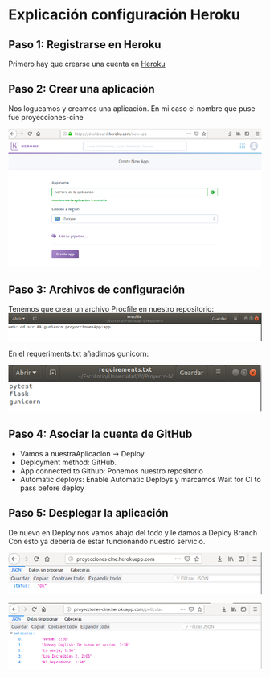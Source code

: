 # Explicación configuración Heroku

## Paso 1: Registrarse en Heroku
Primero hay que crearse una cuenta en [Heroku](https://www.heroku.com/)

## Paso 2: Crear una aplicación
Nos logueamos y creamos una aplicación. En mi caso el nombre que puse fue proyecciones-cine

![img](https://github.com/toniMR/Proyecto-IV/blob/master/doc/img/heroku/creacion-appheroku.png)


## Paso 3: Archivos de configuración
Tenemos que crear un archivo Procfile en nuestro repositorio:
![img](https://github.com/toniMR/Proyecto-IV/blob/master/doc/img/heroku/Procfile.png)  

En el requeriments.txt añadimos gunicorn:  

![img](https://github.com/toniMR/Proyecto-IV/blob/master/doc/img/heroku/requirements.png)

## Paso 4: Asociar la cuenta de GitHub
- Vamos a nuestraAplicacion -> Deploy
- Deployment method: GitHub.
- App connected to Github: Ponemos nuestro repositorio
- Automatic deploys: Enable Automatic Deploys y marcamos Wait for CI to pass before deploy

## Paso 5: Desplegar la aplicación
De nuevo en Deploy nos vamos abajo del todo y le damos a Deploy Branch
Con esto ya debería de estar funcionando nuestro servicio.

![img](https://github.com/toniMR/Proyecto-IV/blob/master/doc/img/heroku/desplegado.png)  


![img](https://github.com/toniMR/Proyecto-IV/blob/master/doc/img/heroku/desplegado-peliculas.png)
